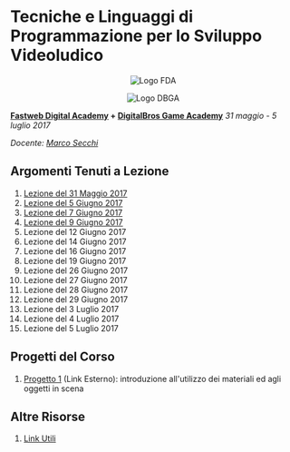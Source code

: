 # Tecniche e Linguaggi di Programmazione per lo Sviluppo Videoludico

<p align="center">
<img src="https://github.com/marcosecchi/fda-2017-gamedev-intermediate/blob/master/extras/logofwda.png" alt="Logo FDA" /><br />
</p>
<p align="center">
<img src="https://github.com/marcosecchi/fda-2017-gamedev-intermediate/blob/master/extras/logodbga.png" alt="Logo DBGA" />
</p>

**[Fastweb Digital Academy](https://www.fastwebdigital.academy/) + [DigitalBros Game Academy](http://www.dbgameacademy.it/)**
*31 maggio - 5 luglio 2017*

*Docente: [Marco Secchi](http://marcosecchi.it)*

## Argomenti Tenuti a Lezione

1. [Lezione del 31 Maggio 2017](https://github.com/marcosecchi/fda-2017-gamedev-intermediate/blob/master/lezione-20170531.md) 
1. [Lezione del 5 Giugno 2017](https://github.com/marcosecchi/fda-2017-gamedev-intermediate/blob/master/lezione-20170605.md) 
1. [Lezione del 7 Giugno 2017](https://github.com/marcosecchi/fda-2017-gamedev-intermediate/blob/master/lezione-20170607.md)
1. [Lezione del 9 Giugno 2017](https://github.com/marcosecchi/fda-2017-gamedev-intermediate/blob/master/lezione-20170609.md)
1. Lezione del 12 Giugno 2017 
1. Lezione del 14 Giugno 2017 
1. Lezione del 16 Giugno 2017 
1. Lezione del 19 Giugno 2017 
1. Lezione del 26 Giugno 2017 
1. Lezione del 27 Giugno 2017 
1. Lezione del 28 Giugno 2017 
1. Lezione del 29 Giugno 2017 
1. Lezione del 3 Luglio 2017 
1. Lezione del 4 Luglio 2017 
1. Lezione del 5 Luglio 2017

## Progetti del Corso

1. [Progetto 1](https://github.com/marcosecchi/fda-2017-gamedev-intermediate-proj01) (Link Esterno): introduzione all'utilizzo dei materiali ed agli oggetti in scena

## Altre Risorse

1. [Link Utili](https://github.com/marcosecchi/fda-2017-gamedev-intermediate/blob/master/link_utili.md)
